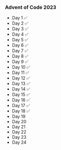 ### Advent of Code 2023

- Day 1  ✅
- Day 2  ✅
- Day 3  ✅
- Day 4  ✅
- Day 5  ✅
- Day 6  ✅
- Day 7  ✅
- Day 8  ✅
- Day 9  ✅
- Day 10 ✅
- Day 11 ✅
- Day 12 ✅
- Day 13 ✅
- Day 14 ✅
- Day 15 ✅
- Day 16 ✅
- Day 17 ✅
- Day 18 ✅
- Day 19
- Day 20
- Day 21
- Day 22
- Day 23
- Day 24